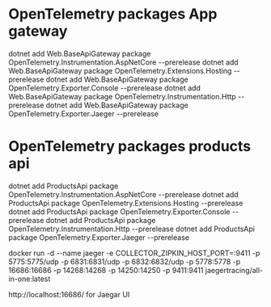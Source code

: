 # OpenTelemetry packages App gateway


dotnet add Web.BaseApiGateway package OpenTelemetry.Instrumentation.AspNetCore --prerelease
dotnet add Web.BaseApiGateway package OpenTelemetry.Extensions.Hosting --prerelease
dotnet add Web.BaseApiGateway package OpenTelemetry.Exporter.Console --prerelease
dotnet add Web.BaseApiGateway package OpenTelemetry.Instrumentation.Http --prerelease
dotnet add Web.BaseApiGateway package OpenTelemetry.Exporter.Jaeger --prerelease

# OpenTelemetry packages products api


dotnet add ProductsApi package OpenTelemetry.Instrumentation.AspNetCore --prerelease
dotnet add ProductsApi package OpenTelemetry.Extensions.Hosting --prerelease
dotnet add ProductsApi package OpenTelemetry.Exporter.Console --prerelease
dotnet add ProductsApi package OpenTelemetry.Instrumentation.Http --prerelease
dotnet add ProductsApi package OpenTelemetry.Exporter.Jaeger --prerelease


docker run -d --name jaeger -e COLLECTOR_ZIPKIN_HOST_PORT=:9411 -p 5775:5775/udp -p 6831:6831/udp -p 6832:6832/udp -p 5778:5778 -p 16686:16686 -p 14268:14268 -p 14250:14250 -p 9411:9411 jaegertracing/all-in-one:latest

http://localhost:16686/ for Jaegar UI